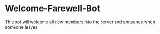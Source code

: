 # Welcome-Farewell-Bot
This bot will welcome all new members into the server and announce when someone leaves 
